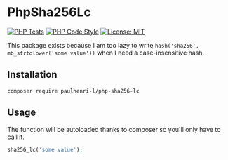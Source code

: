 # PhpSha256Lc

[![PHP Tests](https://github.com/paulhenri-l/php-sha256-lc/actions/workflows/php-tests.yml/badge.svg)](https://github.com/paulhenri-l/laravel-encryptable/actions/workflows/php-tests.yml)
[![PHP Code Style](https://github.com/paulhenri-l/php-sha256-lc/actions/workflows/php-code-style.yml/badge.svg)](https://github.com/paulhenri-l/laravel-encryptable/actions/workflows/php-code-style.yml)
[![License: MIT](https://img.shields.io/badge/License-MIT-blue.svg)](LICENSE)

This package exists because I am too lazy to write `hash('sha256', mb_strtolower('some value'))`
when I need a case-insensitive hash.

## Installation

```
composer require paulhenri-l/php-sha256-lc
```

## Usage

The function will be autoloaded thanks to composer so you'll only have to call 
it.

```php
sha256_lc('some value');
```
